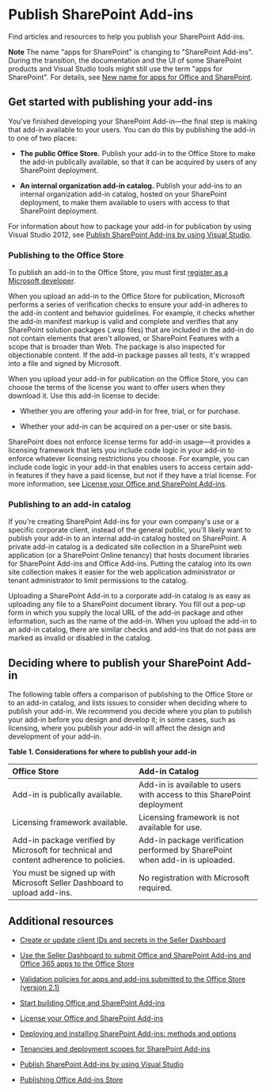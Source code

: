 
# Publish SharePoint Add-ins
Find articles and resources to help you publish your SharePoint Add-ins.
 

 **Note**  The name "apps for SharePoint" is changing to "SharePoint Add-ins". During the transition, the documentation and the UI of some SharePoint products and Visual Studio tools might still use the term "apps for SharePoint". For details, see  [New name for apps for Office and SharePoint](new-name-for-apps-for-sharepoint#bk_newname).
 


## Get started with publishing your add-ins
<a name="bk_gettingstarted"> </a>

You've finished developing your SharePoint Add-in—the final step is making that add-in available to your users. You can do this by publishing the add-in to one of two places:
 

 

-  **The public Office Store.** Publish your add-in to the Office Store to make the add-in publically available, so that it can be acquired by users of any SharePoint deployment.
    
 
-  **An internal organization add-in catalog.** Publish your add-ins to an internal organization add-in catalog, hosted on your SharePoint deployment, to make them available to users with access to that SharePoint deployment.
    
 
For information about how to package your add-in for publication by using Visual Studio 2012, see  [Publish SharePoint Add-ins by using Visual Studio](publish-sharepoint-add-ins-by-using-visual-studio).
 

 

### Publishing to the Office Store

To publish an add-in to the Office Store, you must first  [register as a Microsoft developer](https://sellerdashboard.microsoft.com/Registration). 
 

 
When you upload an add-in to the Office Store for publication, Microsoft performs a series of verification checks to ensure your add-in adheres to the add-in content and behavior guidelines. For example, it checks whether the add-in manifest markup is valid and complete and verifies that any SharePoint solution packages (.wsp files) that are included in the add-in do not contain elements that aren't allowed, or SharePoint Features with a scope that is broader than Web. The package is also inspected for objectionable content. If the add-in package passes all tests, it's wrapped into a file and signed by Microsoft.
 

 
When you upload your add-in for publication on the Office Store, you can choose the terms of the license you want to offer users when they download it. Use this add-in license to decide: 
 

 

- Whether you are offering your add-in for free, trial, or for purchase.
    
 
- Whether your add-in can be acquired on a per-user or site basis.
    
 
SharePoint does not enforce license terms for add-in usage—it provides a licensing framework that lets you include code logic in your add-in to enforce whatever licensing restrictions you choose. For example, you can include code logic in your add-in that enables users to access certain add-in features if they have a paid license, but not if they have a trial license. For more information, see  [License your Office and SharePoint Add-ins](http://msdn.microsoft.com/library/license-your-office-and-sharepoint-add-ins%28Office.15%29.aspx).
 

 

### Publishing to an add-in catalog

If you're creating SharePoint Add-ins for your own company's use or a specific corporate client, instead of the general public, you'll likely want to publish your add-in to an internal add-in catalog hosted on SharePoint. A private add-in catalog is a dedicated site collection in a SharePoint web application (or a SharePoint Online tenancy) that hosts document libraries for SharePoint Add-ins and Office Add-ins. Putting the catalog into its own site collection makes it easier for the web application administrator or tenant administrator to limit permissions to the catalog.
 

 
Uploading a SharePoint Add-in to a corporate add-in catalog is as easy as uploading any file to a SharePoint document library. You fill out a pop-up form in which you supply the local URL of the add-in package and other information, such as the name of the add-in. When you upload the add-in to an add-in catalog, there are similar checks and add-ins that do not pass are marked as invalid or disabled in the catalog.
 

 

## Deciding where to publish your SharePoint Add-in
<a name="bk_decide"> </a>

The following table offers a comparison of publishing to the Office Store or to an add-in catalog, and lists issues to consider when deciding where to publish your add-in. We recommend you decide where you plan to publish your add-in before you design and develop it; in some cases, such as licensing, where you publish your add-in will affect the design and development of your add-in.
 

 

**Table 1. Considerations for where to publish your add-in**


|**Office Store**|**Add-in Catalog**|
|:-----|:-----|
|Add-in is publically available.|Add-in is available to users with access to this SharePoint deployment|
|Licensing framework available.|Licensing framework is not available for use.|
|Add-in package verified by Microsoft for technical and content adherence to policies.|Add-in package verification performed by SharePoint when add-in is uploaded.|
|You must be signed up with Microsoft Seller Dashboard to upload add-ins.|No registration with Microsoft required.|

## Additional resources
<a name="bk_addresources"> </a>


-  [Create or update client IDs and secrets in the Seller Dashboard](http://msdn.microsoft.com/library/create-or-update-client-ids-and-secrets-in-the-seller-dashboard%28Office.15%29.aspx)
    
 
-  [Use the Seller Dashboard to submit Office and SharePoint Add-ins and Office 365 apps to the Office Store](http://msdn.microsoft.com/library/use-the-seller-dashboard-to-submit-office-and-sharepoint-add-ins-and-office-365-apps-to-the-office-store%28Office.15%29.aspx)
    
 
-  [Validation policies for apps and add-ins submitted to the Office Store (version 2.1)](http://msdn.microsoft.com/library/validation-policies-for-apps-and-add-ins-submitted-to-the-office-store-version-2-1%28Office.15%29.aspx)
    
 
-  [Start building Office and SharePoint Add-ins](http://msdn.microsoft.com/library/187f8c8c-1b15-471c-80b5-69a40e67deea.aspx)
    
 
-  [License your Office and SharePoint Add-ins](http://msdn.microsoft.com/library/license-your-office-and-sharepoint-add-ins%28Office.15%29.aspx)
    
 
-  [Deploying and installing SharePoint Add-ins: methods and options](deploying-and-installing-sharepoint-add-ins-methods-and-options)
    
 
-  [Tenancies and deployment scopes for SharePoint Add-ins](tenancies-and-deployment-scopes-for-sharepoint-add-ins)
    
 
-  [Publish SharePoint Add-ins by using Visual Studio](publish-sharepoint-add-ins-by-using-visual-studio)
    
 
-  [Publishing Office Add-ins Store](http://social.msdn.microsoft.com/Forums/en-US/officestore)
    
 

